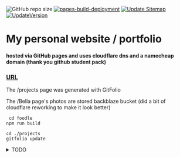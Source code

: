 ![GitHub repo size](https://img.shields.io/github/repo-size/JakeWasChosen/website.svg)
[![pages-build-deployment](https://github.com/JakeWasChosen/JakeWasChosen.github.io/actions/workflows/pages/pages-build-deployment/badge.svg)](https://github.com/JakeWasChosen/JakeWasChosen.github.io/actions/workflows/pages/pages-build-deployment)
[![Update Sitemap](https://github.com/JakeWasChosen/JakeWasChosen.github.io/actions/workflows/UpdateSitemap.yml/badge.svg)](https://github.com/JakeWasChosen/JakeWasChosen.github.io/actions/workflows/UpdateSitemap.yml)
[![UpdateVersion](https://github.com/JakeWasChosen/JakeWasChosen.github.io/actions/workflows/updateversion.yml/badge.svg?branch=master)](https://github.com/JakeWasChosen/JakeWasChosen.github.io/actions/workflows/updateversion.yml)
# My personal website / portfolio

#### hosted via GitHub pages and uses cloudflare dns and a namecheap domain                                                                                                                       (thank you github student pack)

### [URL](https://nasoj.me)

The /projects page was generated with GitFolio

The /Bella page's photos are stored backblaze bucket (did a bit of cloudflare reworking to make it look better)
 
                                  
                                  
````
 cd foodle
npm run build
````
                                     
```
cd ./projects
gitfolio update
``` 


<details>
<summary>TODO</summary>
<br>
1. Make the /Bella page (currently /bella/tempdir) a smooth/long scrolling page (start with a static looking page then prompt the user to scroll) 
see https://pixieset.com/example/ for more examples

2. https://en.m.wikipedia.org/wiki/Lists_of_foods USE this
</details>
